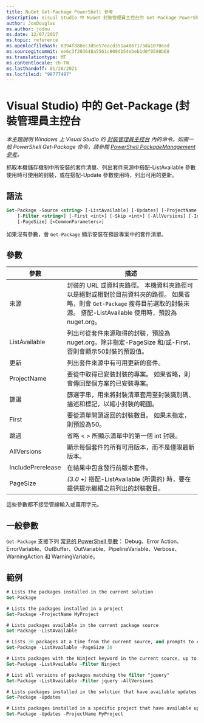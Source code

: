```yaml
---
title: NuGet Get-Package PowerShell 參考
description: Visual Studio 中 NuGet 封裝管理員主控台的 Get-Package PowerShell 命令參考。
author: JonDouglas
ms.author: jodou
ms.date: 12/07/2017
ms.topic: reference
ms.openlocfilehash: 8394f888ec3d5e57eacd351a4867173da1070ead
ms.sourcegitcommit: ee6c3f203648a5561c809db54ebeb1d0f0598b68
ms.translationtype: MT
ms.contentlocale: zh-TW
ms.lasthandoff: 01/26/2021
ms.locfileid: "98777497"
---
```

# <a name="get-package-package-manager-console-in-visual-studio"></a>Visual Studio) 中的 Get-Package (封裝管理員主控台

*本主題說明 Windows 上 Visual Studio 的 [封裝管理員主控台](../../consume-packages/install-use-packages-powershell.md) 內的命令。如需一般 PowerShell Get-Package 命令，請參閱 [PowerShell PackageManagement 參考](/powershell/module/packagemanagement/?view=powershell-6)。*

抓取本機儲存機制中所安裝的套件清單、列出套件來源中搭配-ListAvailable 參數使用時可使用的封裝，或在搭配-Update 參數使用時，列出可用的更新。

## <a name="syntax"></a>語法

```ps
Get-Package -Source <string> [-ListAvailable] [-Updates] [-ProjectName <string>]
    [-Filter <string>] [-First <int>] [-Skip <int>] [-AllVersions] [-IncludePrerelease]
    [-PageSize] [<CommonParameters>]
```

如果沒有參數，會 `Get-Package` 顯示安裝在預設專案中的套件清單。

## <a name="parameters"></a>參數

| 參數 | 描述 |
| --- | --- |
| 來源 | 封裝的 URL 或資料夾路徑。 本機資料夾路徑可以是絕對或相對於目前資料夾的路徑。 如果省略，則會 `Get-Package` 搜尋目前選取的封裝來源。 搭配-ListAvailable 使用時，預設為 nuget.org。 |
| ListAvailable | 列出可從套件來源取得的封裝，預設為 nuget.org。除非指定-PageSize 和/或-First，否則會顯示50封裝的預設值。 |
| 更新 | 列出套件來源中有可用更新的套件。 |
| ProjectName | 要從中取得已安裝封裝的專案。 如果省略，則會傳回整個方案的已安裝專案。 |
| 篩選 | 篩選字串，用來將封裝清單套用至封裝識別碼、描述和標記，以縮小封裝的範圍。 |
| First | 要從清單開頭返回的封裝數目。 如果未指定，則預設為50。 |
| 跳過 | 省略 &lt; &gt; 所顯示清單中的第一個 int 封裝。  |
| AllVersions | 顯示每個套件的所有可用版本，而不是僅限最新版本。 |
| IncludePrerelease | 在結果中包含發行前版本套件。 |
| PageSize | *(3.0 +)* 搭配-ListAvailable (所需的) 時，要在提供提示繼續之前列出的封裝數目。 |

這些參數都不接受管線輸入或萬用字元。

## <a name="common-parameters"></a>一般參數

`Get-Package` 支援下列 [常見的 PowerShell 參數](/powershell/module/microsoft.powershell.core/about/about_commonparameters)： Debug、Error Action、ErrorVariable、OutBuffer、OutVariable、PipelineVariable、Verbose、WarningAction 和 WarningVariable。

## <a name="examples"></a>範例

```ps
# Lists the packages installed in the current solution
Get-Package

# Lists the packages installed in a project
Get-Package -ProjectName MyProject

# Lists packages available in the current package source
Get-Package -ListAvailable

# Lists 30 packages at a time from the current source, and prompts to continue if more are available
Get-Package -ListAvailable -PageSize 30

# Lists packages with the Ninject keyword in the current source, up to 50
Get-Package -ListAvailable -Filter Ninject

# List all versions of packages matching the filter "jquery"
Get-Package -ListAvailable -Filter jquery -AllVersions

# Lists packages installed in the solution that have available updates
Get-Package -Updates

# Lists packages installed in a specific project that have available updates
Get-Package -Updates -ProjectName MyProject
```